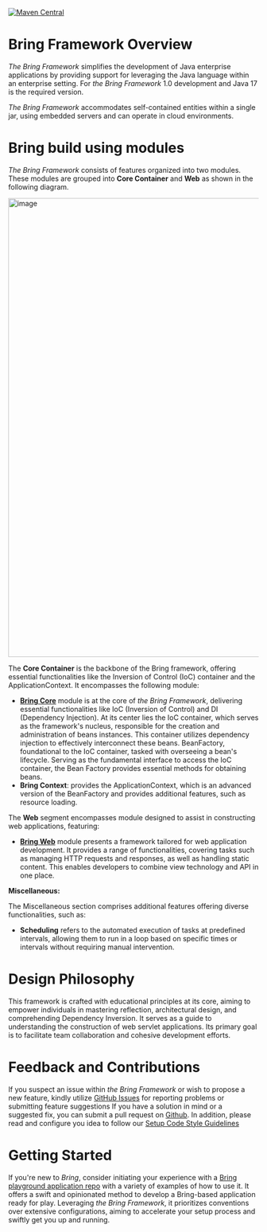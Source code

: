 [![Maven Central](https://img.shields.io/maven-central/v/io.github.blyznytsiaorg.bring.web/web.svg?label=Maven%20Central)](https://mvnrepository.com/artifact/io.github.blyznytsiaorg.bring.web/web/1.0.0)

# Bring Framework Overview

*The Bring Framework* simplifies the development of Java enterprise applications by providing support for leveraging the Java language within an enterprise setting. 
For *the Bring Framework* 1.0 development and Java 17 is the required version.


*The Bring Framework* accommodates self-contained entities within a single jar, using embedded servers and can operate in cloud environments.


# Bring build using modules

*The Bring Framework* consists of features organized into two modules. 
These modules are grouped into **Core Container** and **Web** as shown in the following diagram.

<img width="922" alt="image" src="https://github.com/BlyznytsiaOrg/bring/assets/73576438/eff5591f-ddb3-41f1-9c18-b476836abcf0">


The **Core Container** is the backbone of the Bring framework, offering essential functionalities like the Inversion of Control (IoC) container and the ApplicationContext. 
It encompasses the following module:

- **[Bring Core](Core.md)** module is at the core of *the Bring Framework*, delivering essential functionalities like IoC (Inversion of Control) and DI (Dependency Injection). 
At its center lies the IoC container, which serves as the framework's nucleus, responsible for the creation and administration of beans instances. 
This container utilizes dependency injection to effectively interconnect these beans. BeanFactory, foundational to the IoC container, tasked with overseeing a bean's lifecycle. 
Serving as the fundamental interface to access the IoC container, the Bean Factory provides essential methods for obtaining beans.
- **Bring Context**: provides the ApplicationContext, which is an advanced version of the BeanFactory and provides additional features, such as resource loading.

The **Web** segment encompasses module designed to assist in constructing web applications, featuring:

- **[Bring Web](Web.md)** module presents a framework tailored for web application development.
  It provides a range of functionalities, covering tasks such as managing HTTP requests and responses, as well as handling static content. 
This enables developers to combine view technology and API in one place.

**Miscellaneous:**

The Miscellaneous section comprises additional features offering diverse functionalities, such as:

- **Scheduling** refers to the automated execution of tasks at predefined intervals, allowing them to run in a loop based on specific times or intervals without requiring manual intervention.


# Design Philosophy

This framework is crafted with educational principles at its core, aiming to empower individuals in mastering reflection, architectural design, and comprehending Dependency Inversion. 
It serves as a guide to understanding the construction of web servlet applications. Its primary goal is to facilitate team collaboration and cohesive development efforts.

# Feedback and Contributions

If you suspect an issue within *the Bring Framework* or wish to propose a new feature, kindly utilize [GitHub Issues](https://github.com/BlyznytsiaOrg/bring/issues/new) for reporting problems or submitting feature suggestions
If you have a solution in mind or a suggested fix, you can submit a pull request on [Github](https://github.com/BlyznytsiaOrg/bring). In addition, please read and configure you idea to follow our [Setup Code Style Guidelines](https://github.com/BlyznytsiaOrg/bring/wiki/Setup-Code-Style-Guidelines)

# Getting Started

If you're new to *Bring*, consider initiating your experience with a [Bring playground application repo](https://github.com/BlyznytsiaOrg/bring-playground) with a variety of examples of how to use it. 
It offers a swift and opinionated method to develop a Bring-based application ready for play. 
Leveraging *the Bring Framework*, it prioritizes conventions over extensive configurations, aiming to accelerate your setup process and swiftly get you up and running.